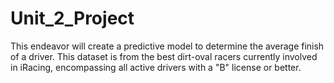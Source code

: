 # Unit_2_Project

This endeavor will create a predictive model to determine the average finish of a driver.  This dataset is from the best dirt-oval racers currently involved in iRacing, encompassing all active drivers with a "B" license or better.
